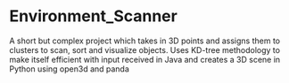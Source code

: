 # Environment_Scanner
A short but complex project which takes in 3D points and assigns them to clusters to scan, sort and visualize objects. Uses KD-tree methodology to make itself efficient with input received in Java and creates a 3D scene in Python using open3d and panda
